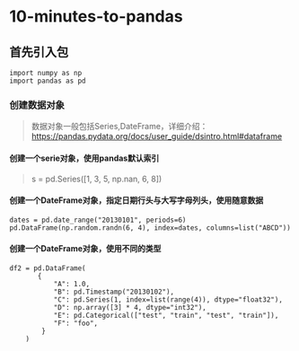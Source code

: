 # 10-minutes-to-pandas

## 首先引入包

```
import numpy as np
import pandas as pd
```

### 创建数据对象
> 数据对象一般包括Series,DateFrame，详细介绍：https://pandas.pydata.org/docs/user_guide/dsintro.html#dataframe

#### 创建一个serie对象，使用pandas默认索引
> s = pd.Series([1, 3, 5, np.nan, 6, 8])


#### 创建一个DateFrame对象，指定日期行头与大写字母列头，使用随意数据
```
dates = pd.date_range("20130101", periods=6)
pd.DataFrame(np.random.randn(6, 4), index=dates, columns=list("ABCD"))
```

#### 创建一个DateFrame对象，使用不同的类型
```
df2 = pd.DataFrame(
       {
           "A": 1.0,
           "B": pd.Timestamp("20130102"),
           "C": pd.Series(1, index=list(range(4)), dtype="float32"),
           "D": np.array([3] * 4, dtype="int32"),
           "E": pd.Categorical(["test", "train", "test", "train"]),
           "F": "foo",
        }
    )
```



